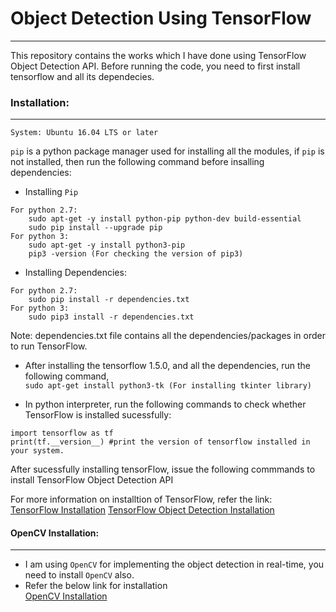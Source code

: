 # Object Detection Using TensorFlow  
- - - -
This repository contains the works which I have done using TensorFlow Object Detection API. Before running the code, you need to first install tensorflow and all its dependecies.  

### Installation: ###
- - - -
```System: Ubuntu 16.04 LTS or later```  

``pip`` is a python package manager used for installing all the modules, if ``pip`` is not installed, then run the following command before insalling dependencies:  

 * Installing ```Pip```  
```
For python 2.7:
	sudo apt-get -y install python-pip python-dev build-essential  
	sudo pip install --upgrade pip  
For python 3:  
	sudo apt-get -y install python3-pip  
	pip3 -version (For checking the version of pip3)  
```
 * Installing Dependencies:  
```
For python 2.7:  
	sudo pip install -r dependencies.txt  
For python 3:  
	sudo pip3 install -r dependencies.txt  
```
Note: dependencies.txt file contains all the dependencies/packages in order to run TensorFlow.  
* After installing the tensorflow 1.5.0, and all the dependencies, run the following command,  
	``sudo apt-get install python3-tk (For installing tkinter library)``  

* In python interpreter, run the following commands to check whether TensorFlow is installed sucessfully:  
```
import tensorflow as tf
print(tf.__version__) #print the version of tensorflow installed in your system.
```
After sucessfully installing tensorFlow, issue the following commmands to install TensorFlow Object Detection API  

For more information on installtion of TensorFlow, refer the link:  
[TensorFlow Installation](https://www.tensorflow.org/install/)
[TensorFlow Object Detection Installation](https://github.com/tensorflow/models/blob/master/research/object_detection/g3doc/installation.md)

#### OpenCV Installation: ####
- - - -
* I am using ``OpenCV`` for implementing the object detection in real-time, you need to install ``OpenCV`` also.  
* Refer the below link for installation  
[OpenCV Installation](https://www.pyimagesearch.com/2016/10/24/ubuntu-16-04-how-to-install-opencv/)  

